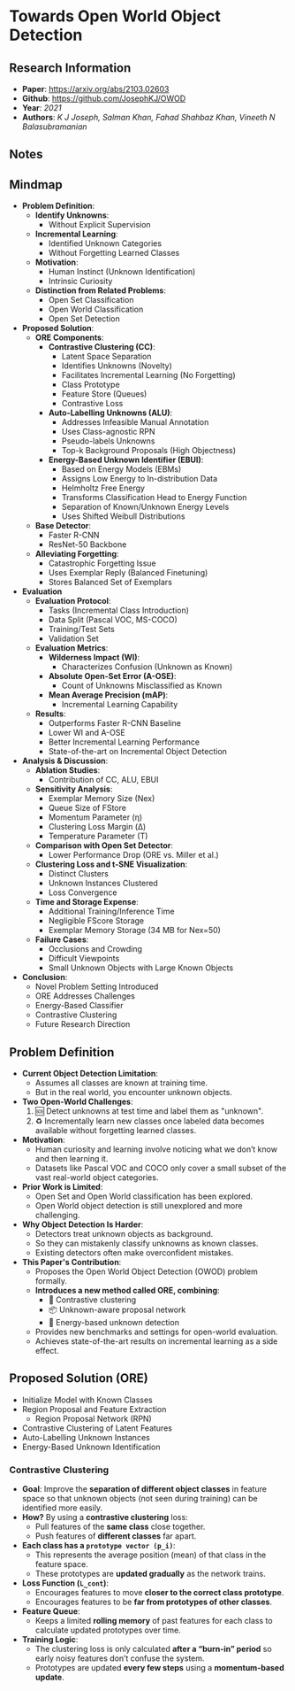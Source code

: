 # Towards Open World Object Detection

## Research Information
- **Paper**: https://arxiv.org/abs/2103.02603
- **Github**: https://github.com/JosephKJ/OWOD
- **Year**: *2021*
- **Authors**: *K J Joseph, Salman Khan, Fahad Shahbaz Khan, Vineeth N Balasubramanian*

## Notes

## Mindmap
- **Problem Definition**:
    - **Identify Unknowns**:
        - Without Explicit Supervision
    - **Incremental Learning**:
        - Identified Unknown Categories
        - Without Forgetting Learned Classes
    - **Motivation**:
        - Human Instinct (Unknown Identification)
        - Intrinsic Curiosity
    - **Distinction from Related Problems**:
        - Open Set Classification
        - Open World Classification
        - Open Set Detection
- **Proposed Solution**:
    - **ORE Components**:
        - **Contrastive Clustering (CC)**:
            - Latent Space Separation
            - Identifies Unknowns (Novelty)
            - Facilitates Incremental Learning (No Forgetting)
            - Class Prototype
            - Feature Store (Queues)
            - Contrastive Loss
        - **Auto-Labelling Unknowns (ALU)**:
            - Addresses Infeasible Manual Annotation
            - Uses Class-agnostic RPN
            - Pseudo-labels Unknowns
            - Top-k Background Proposals (High Objectness)
        - **Energy-Based Unknown Identifier (EBUI)**:
            - Based on Energy Models (EBMs)
            - Assigns Low Energy to In-distribution Data
            - Helmholtz Free Energy
            - Transforms Classification Head to Energy Function
            - Separation of Known/Unknown Energy Levels
            - Uses Shifted Weibull Distributions
    - **Base Detector**:
        - Faster R-CNN
        - ResNet-50 Backbone
    - **Alleviating Forgetting**:
        - Catastrophic Forgetting Issue
        - Uses Exemplar Reply (Balanced Finetuning)
        - Stores Balanced Set of Exemplars
- **Evaluation**
    - **Evaluation Protocol**:
        - Tasks (Incremental Class Introduction)
        - Data Split (Pascal VOC, MS-COCO)
        - Training/Test Sets
        - Validation Set
    - **Evaluation Metrics**:
        - **Wilderness Impact (WI)**:
            - Characterizes Confusion (Unknown as Known)
        - **Absolute Open-Set Error (A-OSE)**:
            - Count of Unknowns Misclassified as Known
        - **Mean Average Precision (mAP)**:
            - Incremental Learning Capability
    - **Results**:
        - Outperforms Faster R-CNN Baseline
        - Lower WI and A-OSE
        - Better Incremental Learning Performance
        - State-of-the-art on Incremental Object Detection
- **Analysis & Discussion**:
    - **Ablation Studies**:
        - Contribution of CC, ALU, EBUI
    - **Sensitivity Analysis**:
        - Exemplar Memory Size (Nex)
        - Queue Size of FStore
        - Momentum Parameter (η)
        - Clustering Loss Margin (Δ)
        - Temperature Parameter (T)
    - **Comparison with Open Set Detector**:
        - Lower Performance Drop (ORE vs. Miller et al.)
    - **Clustering Loss and t-SNE Visualization**:
        - Distinct Clusters
        - Unknown Instances Clustered
        - Loss Convergence
    - **Time and Storage Expense**:
        - Additional Training/Inference Time
        - Negligible FScore Storage
        - Exemplar Memory Storage (34 MB for Nex=50)
    - **Failure Cases**:
        - Occlusions and Crowding
        - Difficult Viewpoints
        - Small Unknown Objects with Large Known Objects
- **Conclusion**:
    - Novel Problem Setting Introduced
    - ORE Addresses Challenges
    - Energy-Based Classifier
    - Contrastive Clustering
    - Future Research Direction


## Problem Definition
- **Current Object Detection Limitation**:
    - Assumes all classes are known at training time.
    - But in the real world, you encounter unknown objects.
- **Two Open-World Challenges**:
    1. 🆘 Detect unknowns at test time and label them as "unknown".
    2. ♻️ Incrementally learn new classes once labeled data becomes available without forgetting learned classes.
- **Motivation**:
    - Human curiosity and learning involve noticing what we don’t know and then learning it.
    - Datasets like Pascal VOC and COCO only cover a small subset of the vast real-world object categories.
- **Prior Work is Limited**:
    - Open Set and Open World classification has been explored.
    - Open World object detection is still unexplored and more challenging.
- **Why Object Detection Is Harder**:
    - Detectors treat unknown objects as background.
    - So they can mistakenly classify unknowns as known classes.
    - Existing detectors often make overconfident mistakes.
- **This Paper's Contribution**:
    - Proposes the Open World Object Detection (OWOD) problem formally.
    - **Introduces a new method called ORE, combining**:
        - 📌 Contrastive clustering
        - 📦 Unknown-aware proposal network
        - 🔋 Energy-based unknown detection
    - Provides new benchmarks and settings for open-world evaluation.
    - Achieves state-of-the-art results on incremental learning as a side effect.

## Proposed Solution (ORE)

- Initialize Model with Known Classes
- Region Proposal and Feature Extraction
    - Region Proposal Network (RPN) 
- Contrastive Clustering of Latent Features
- Auto-Labelling Unknown Instances
- Energy-Based Unknown Identification

### Contrastive Clustering
- **Goal**: Improve the **separation of different object classes** in feature space so that unknown objects (not seen during training) can be identified more easily.
- **How?** By using a **contrastive clustering** loss:
    - Pull features of the **same class** close together.
    - Push features of **different classes** far apart.
- **Each class has a `prototype vector (p_i)`**:
    - This represents the average position (mean) of that class in the feature space.
    - These prototypes are **updated gradually** as the network trains.
- **Loss Function (`L_cont`)**:
    - Encourages features to move **closer to the correct class prototype**.
    - Encourages features to be **far from prototypes of other classes**.
- **Feature Queue**:
    - Keeps a limited **rolling memory** of past features for each class to calculate updated prototypes over time.
- **Training Logic**:
    - The clustering loss is only calculated **after a “burn-in” period** so early noisy features don’t confuse the system.
    - Prototypes are updated **every few steps** using a **momentum-based update**.
